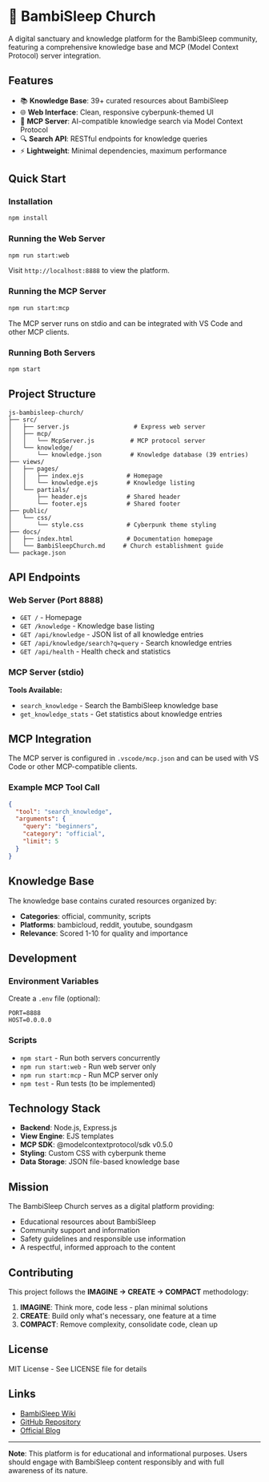 # 🌟 BambiSleep Church

A digital sanctuary and knowledge platform for the BambiSleep community, featuring a comprehensive knowledge base and MCP (Model Context Protocol) server integration.

## Features

- 📚 **Knowledge Base**: 39+ curated resources about BambiSleep
- 🌐 **Web Interface**: Clean, responsive cyberpunk-themed UI
- 🤖 **MCP Server**: AI-compatible knowledge search via Model Context Protocol
- 🔍 **Search API**: RESTful endpoints for knowledge queries
- ⚡ **Lightweight**: Minimal dependencies, maximum performance

## Quick Start

### Installation

```bash
npm install
```

### Running the Web Server

```bash
npm run start:web
```

Visit `http://localhost:8888` to view the platform.

### Running the MCP Server

```bash
npm run start:mcp
```

The MCP server runs on stdio and can be integrated with VS Code and other MCP clients.

### Running Both Servers

```bash
npm start
```

## Project Structure

```
js-bambisleep-church/
├── src/
│   ├── server.js                  # Express web server
│   ├── mcp/
│   │   └── McpServer.js          # MCP protocol server
│   └── knowledge/
│       └── knowledge.json        # Knowledge database (39 entries)
├── views/
│   ├── pages/
│   │   ├── index.ejs            # Homepage
│   │   └── knowledge.ejs        # Knowledge listing
│   └── partials/
│       ├── header.ejs           # Shared header
│       └── footer.ejs           # Shared footer
├── public/
│   └── css/
│       └── style.css            # Cyberpunk theme styling
├── docs/
│   ├── index.html               # Documentation homepage
│   └── BambiSleepChurch.md     # Church establishment guide
└── package.json
```

## API Endpoints

### Web Server (Port 8888)

- `GET /` - Homepage
- `GET /knowledge` - Knowledge base listing
- `GET /api/knowledge` - JSON list of all knowledge entries
- `GET /api/knowledge/search?q=query` - Search knowledge entries
- `GET /api/health` - Health check and statistics

### MCP Server (stdio)

**Tools Available:**
- `search_knowledge` - Search the BambiSleep knowledge base
- `get_knowledge_stats` - Get statistics about knowledge entries

## MCP Integration

The MCP server is configured in `.vscode/mcp.json` and can be used with VS Code or other MCP-compatible clients.

### Example MCP Tool Call

```json
{
  "tool": "search_knowledge",
  "arguments": {
    "query": "beginners",
    "category": "official",
    "limit": 5
  }
}
```

## Knowledge Base

The knowledge base contains curated resources organized by:

- **Categories**: official, community, scripts
- **Platforms**: bambicloud, reddit, youtube, soundgasm
- **Relevance**: Scored 1-10 for quality and importance

## Development

### Environment Variables

Create a `.env` file (optional):

```env
PORT=8888
HOST=0.0.0.0
```

### Scripts

- `npm start` - Run both servers concurrently
- `npm run start:web` - Run web server only
- `npm run start:mcp` - Run MCP server only
- `npm test` - Run tests (to be implemented)

## Technology Stack

- **Backend**: Node.js, Express.js
- **View Engine**: EJS templates
- **MCP SDK**: @modelcontextprotocol/sdk v0.5.0
- **Styling**: Custom CSS with cyberpunk theme
- **Data Storage**: JSON file-based knowledge base

## Mission

The BambiSleep Church serves as a digital platform providing:

- Educational resources about BambiSleep
- Community support and information
- Safety guidelines and responsible use information
- A respectful, informed approach to the content

## Contributing

This project follows the **IMAGINE → CREATE → COMPACT** methodology:

1. **IMAGINE**: Think more, code less - plan minimal solutions
2. **CREATE**: Build only what's necessary, one feature at a time
3. **COMPACT**: Remove complexity, consolidate code, clean up

## License

MIT License - See LICENSE file for details

## Links

- [BambiSleep Wiki](https://bambisleep.info/)
- [GitHub Repository](https://github.com/HarleyVader/js-bambisleep-church)
- [Official Blog](https://bambisleep.blogspot.com)

---

**Note**: This platform is for educational and informational purposes. Users should engage with BambiSleep content responsibly and with full awareness of its nature.

